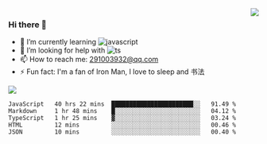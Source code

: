 <img align='right' src='https://github-readme-stats.vercel.app/api?username=niaogege&show_icons=true&theme=radical'/>

### Hi there 👋

- 🌱 I’m currently learning ![javascript](https://img.shields.io/badge/javacript-learn-orange)
- 🤔 I’m looking for help with ![ts](https://img.shields.io/badge/ts-learn-yellow)
- 📫 How to reach me: 291003932@qq.com
- ⚡ Fun fact:  I'm a fan of Iron Man, I love to sleep and 书法

![](https://github-readme-stats.vercel.app/api/top-langs/?username=niaogege&layout=compact)

<!--START_SECTION:waka-->
```text
JavaScript   40 hrs 22 mins  ███████████████████████░░   91.49 % 
Markdown     1 hr 48 mins    █░░░░░░░░░░░░░░░░░░░░░░░░   04.12 % 
TypeScript   1 hr 25 mins    ▓░░░░░░░░░░░░░░░░░░░░░░░░   03.24 % 
HTML         12 mins         ░░░░░░░░░░░░░░░░░░░░░░░░░   00.46 % 
JSON         10 mins         ░░░░░░░░░░░░░░░░░░░░░░░░░   00.40 % 
```
<!--END_SECTION:waka-->
